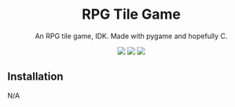 <div align="center">
  <h1>RPG Tile Game</h1>
  
  <p>An RPG tile game, IDK. Made with pygame and hopefully C.</p>
  
  <img src="https://img.shields.io/github/license/SSS-Says-Snek/rpg-tile-game?style=flat&label=License">
  <img src="https://img.shields.io/github/repo-size/SSS-Says-Snek/rpg-tile-game?style=flat&label=Game%20Size">
  <img src="https://img.shields.io/tokei/lines/github/SSS-Says-Snek/rpg-tile-game?style=fla&label=Lines of Code">
</div>

## Installation

N/A
